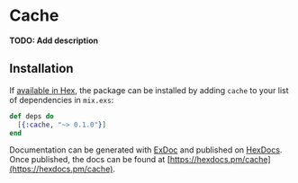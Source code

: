 # Cache

**TODO: Add description**

## Installation

If [available in Hex](https://hex.pm/docs/publish), the package can be installed
by adding `cache` to your list of dependencies in `mix.exs`:

```elixir
def deps do
  [{:cache, "~> 0.1.0"}]
end
```

Documentation can be generated with [ExDoc](https://github.com/elixir-lang/ex_doc)
and published on [HexDocs](https://hexdocs.pm). Once published, the docs can
be found at [https://hexdocs.pm/cache](https://hexdocs.pm/cache).

